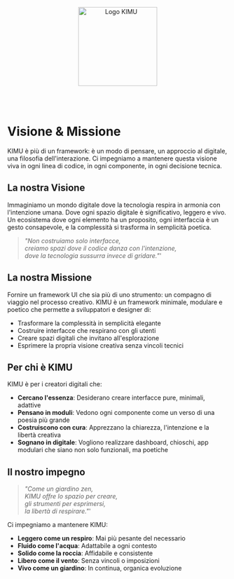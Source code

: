 <p align="center">
  <img src="/images/logo_kimu.png" alt="Logo KIMU" width="180" />
</p>
<br>
<br>

# Visione & Missione

KIMU è più di un framework: è un modo di pensare, un approccio al digitale, una filosofia dell'interazione. Ci impegniamo a mantenere questa visione viva in ogni linea di codice, in ogni componente, in ogni decisione tecnica.

## La nostra Visione
Immaginiamo un mondo digitale dove la tecnologia respira in armonia con l'intenzione umana. Dove ogni spazio digitale è significativo, leggero e vivo. Un ecosistema dove ogni elemento ha un proposito, ogni interfaccia è un gesto consapevole, e la complessità si trasforma in semplicità poetica.

> _"Non costruiamo solo interfacce,_  
> _creiamo spazi dove il codice danza con l'intenzione,_  
> _dove la tecnologia sussurra invece di gridare."_'

## La nostra Missione
Fornire un framework UI che sia più di uno strumento: un compagno di viaggio nel processo creativo. KIMU è un framework minimale, modulare e poetico che permette a sviluppatori e designer di:
- Trasformare la complessità in semplicità elegante
- Costruire interfacce che respirano con gli utenti
- Creare spazi digitali che invitano all'esplorazione
- Esprimere la propria visione creativa senza vincoli tecnici

## Per chi è KIMU

KIMU è per i creatori digitali che:
- **Cercano l'essenza**: Desiderano creare interfacce pure, minimali, adattive
- **Pensano in moduli**: Vedono ogni componente come un verso di una poesia più grande
- **Costruiscono con cura**: Apprezzano la chiarezza, l'intenzione e la libertà creativa
- **Sognano in digitale**: Vogliono realizzare dashboard, chioschi, app modulari che siano non solo funzionali, ma poetiche

## Il nostro impegno

> _"Come un giardino zen,_  
> _KIMU offre lo spazio per creare,_  
> _gli strumenti per esprimersi,_  
> _la libertà di respirare."_'

Ci impegniamo a mantenere KIMU:
- **Leggero come un respiro**: Mai più pesante del necessario
- **Fluido come l'acqua**: Adattabile a ogni contesto
- **Solido come la roccia**: Affidabile e consistente
- **Libero come il vento**: Senza vincoli o imposizioni
- **Vivo come un giardino**: In continua, organica evoluzione
